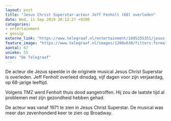 ```yaml
---
layout: post
title: "Jesus Christ Superstar-acteur Jeff Fenholt (68) overleden"
date: Wed, 11 Sep 2019 20:12:27 +0200
categories: 
- entertainment 
- gossip 
externe_link: "https://www.telegraaf.nl/entertainment/1895255351/jesus-christ-superstar-acteur-jeff-fenholt-68-overleden"
feature_image: "https://www.telegraaf.nl/images/1200x630/filters:format(jpeg):quality(80)/cdn-kiosk-api.telegraaf.nl/1255a4b4-d4c0-11e9-b66a-0218eaf05005.jpg"
aantal: 67
unieke: 55
bron: "De Telegraaf"
---
```


<p class="intro">De acteur die Jezus speelde in de originele musical Jesus Christ Superstar is overleden. Jeff Fenholt overleed dinsdag, vijf dagen voor zijn verjaardag, op 68-jarige leeftijd.</p> <p>Volgens TMZ werd Fenholt thuis dood aangetroffen. Hij zou de laatste tijd al problemen met zijn gezondheid hebben gehad.</p><p>De acteur was vanaf 1971 te zien in Jesus Christ Superstar. De musical was meer dan zevenhonderd keer te zien op Broadway.</p>
